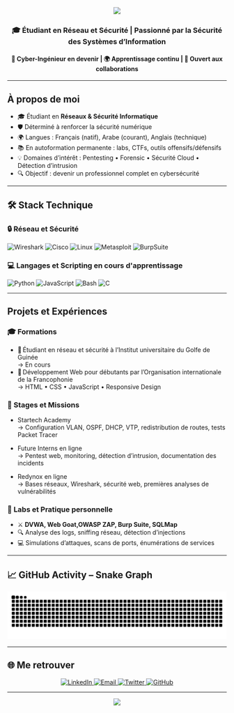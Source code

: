 <!-- HEADER -->
<div align="center">
  <img src="https://capsule-render.vercel.app/api?type=waving&color=0:4facfe,100:00f2fe&height=180&section=header&text=Issa%20Hassan%20Youssouf&fontSize=40&fontColor=ffffff&animation=fadeIn&fontAlignY=35"/>
</div>

<h3 align="center">🎓 Étudiant en Réseau et Sécurité | Passionné par la Sécurité des Systèmes d’Information</h3>
<h4 align="center">🚀 Cyber-Ingénieur en devenir | 🌍 Apprentissage continu | 🤝 Ouvert aux collaborations</h4>

---

## À propos de moi

- 🎓 Étudiant en **Réseaux & Sécurité Informatique**  
- 🛡️ Déterminé à renforcer la sécurité numérique  
- 🌍 Langues : Français (natif), Arabe (courant), Anglais (technique)  
- 📚 En autoformation permanente : labs, CTFs, outils offensifs/défensifs  
- 💡 Domaines d’intérêt : Pentesting • Forensic • Sécurité Cloud • Détection d’intrusion  
- 🔍 Objectif : devenir un professionnel complet en cybersécurité  

---

## 🛠️ Stack Technique

### 🔒 Réseau et Sécurité
![Wireshark](https://img.shields.io/badge/Wireshark-1679A7?style=flat&logo=wireshark&logoColor=white)
![Cisco](https://img.shields.io/badge/Cisco-1BA0D7?style=flat&logo=cisco&logoColor=white)
![Linux](https://img.shields.io/badge/Linux-FCC624?style=flat&logo=linux&logoColor=black)
![Metasploit](https://img.shields.io/badge/Metasploit-2E86C1?style=flat&logo=metasploit&logoColor=white)
![BurpSuite](https://img.shields.io/badge/BurpSuite-FF6633?style=flat&logo=burp-suite&logoColor=white)

### 💻 Langages et Scripting en cours d'apprentissage
![Python](https://img.shields.io/badge/Python-3776AB?style=flat&logo=python&logoColor=white)
![JavaScript](https://img.shields.io/badge/JavaScript-F7DF1E?style=flat&logo=javascript&logoColor=black)
![Bash](https://img.shields.io/badge/Bash-121011?style=flat&logo=gnubash&logoColor=white)
![C](https://img.shields.io/badge/C-00599C?style=flat&logo=c&logoColor=white)

---

## Projets et Expériences

### 🎓 Formations
- 📘 Étudiant en réseau et sécurité à l’Institut universitaire du Golfe de Guinée  
  → En cours
- 📘 Développement Web pour débutants par l’Organisation internationale de la Francophonie  
  → HTML • CSS • JavaScript • Responsive Design

### 🏢 Stages et Missions
- Startech Academy  
  → Configuration VLAN, OSPF, DHCP, VTP, redistribution de routes, tests Packet Tracer

- Future Interns en ligne  
  → Pentest web, monitoring, détection d’intrusion, documentation des incidents

- Redynox en ligne  
  → Bases réseaux, Wireshark, sécurité web, premières analyses de vulnérabilités

### 🧬 Labs et Pratique personnelle  
- ⚔️ **DVWA, Web Goat,OWASP ZAP, Burp Suite, SQLMap**  
- 🔍 Analyse des logs, sniffing réseau, détection d’injections  
- 💻 Simulations d’attaques, scans de ports, énumérations de services

---

## 📈 GitHub Activity – Snake Graph

<div align="center">
  <img src="https://github.com/issahassanyoussouf/IssaHassanYoussouf/raw/output/github-contribution-grid-snake.svg" alt="Animation Snake Graph" />
</div>

---

## 🌐 Me retrouver

<div align="center">
  <a href="https://linkedin.com/in/issahassanyoussouf" target="_blank">
    <img src="https://img.shields.io/badge/LinkedIn-0A66C2?style=for-the-badge&logo=linkedin&logoColor=white" alt="LinkedIn" />
  </a>
  <a href="mailto:issahasyouf68@yahoo.com" target="_blank">
    <img src="https://img.shields.io/badge/YahooMail-6001D2?style=for-the-badge&logo=yahoo&logoColor=white" alt="Email" />
  </a>
  <a href="https://twitter.com/IssaHassanYouf" target="_blank">
    <img src="https://img.shields.io/badge/X-000000?style=for-the-badge&logo=twitter&logoColor=white" alt="Twitter" />
  </a>
  <a href="https://github.com/issahassanyoussouf" target="_blank">
    <img src="https://img.shields.io/badge/GitHub-171515?style=for-the-badge&logo=github&logoColor=white" alt="GitHub" />
  </a>
</div>

---

<div align="center">
  <img src="https://capsule-render.vercel.app/api?type=waving&color=0:00f2fe,100:4facfe&height=120&section=footer"/>
</div>
